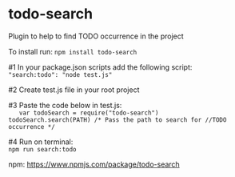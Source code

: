 # todo-search
Plugin to help to find TODO occurrence in the project

To install run: ```npm install todo-search```
<br/>

#1 In your package.json scripts add the following script:<br/>
       ```"search:todo": "node test.js"```

#2 Create test.js file in your root project

#3 Paste the code below in test.js:<br/>
     ```   var todoSearch = require("todo-search")```<br/>```
           todoSearch.search(PATH) /* Pass the path to search for //TODO occurrence */
     ```

#4 Run on terminal:<br/>
       ``` npm run search:todo ```
       
npm: https://www.npmjs.com/package/todo-search
